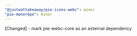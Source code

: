 ```yaml
---
"@justeattakeaway/pie-icons-webc": minor
"pie-monorepo": minor
---
```


[Changed] - mark pie-webc-core as an external dependency
